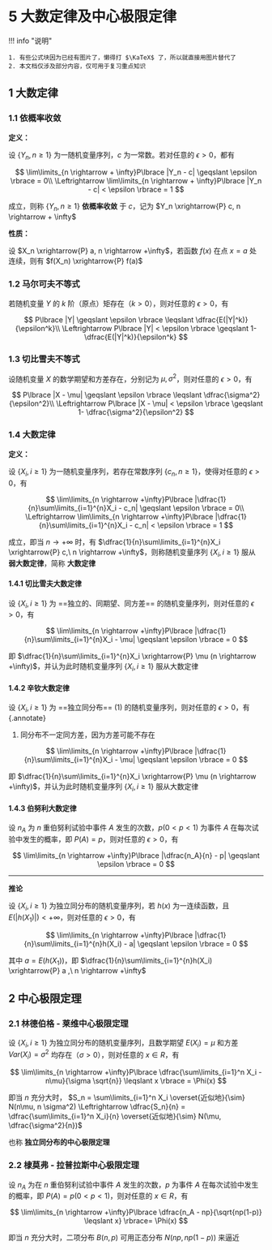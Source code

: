 # 5 大数定律及中心极限定律

<!-- !!! tip "说明"

    此文档正在更新中…… -->

!!! info "说明"

    1. 有些公式块因为已经有图片了，懒得打 $\KaTeX$ 了，所以就直接用图片替代了
    2. 本文档仅涉及部分内容，仅可用于复习重点知识

## 1 大数定律

### 1.1 依概率收敛

**定义：**

设 $\lbrace Y_n, n \geqslant 1 \rbrace$ 为一随机变量序列，$c$ 为一常数。若对任意的 $\epsilon > 0$，都有

$$
\lim\limits_{n \rightarrow + \infty}P\lbrace |Y_n - c| \geqslant \epsilon \rbrace = 0\\
\Leftrightarrow \lim\limits_{n \rightarrow + \infty}P\lbrace |Y_n - c| < \epsilon \rbrace = 1
$$

成立，则称 $\lbrace Y_n, n \geqslant 1 \rbrace$ **依概率收敛** 于 $c$，记为 $Y_n \xrightarrow{P} c, n \rightarrow + \infty$

**性质：**

设 $X_n \xrightarrow{P} a, n \rightarrow +\infty$，若函数 $f(x)$ 在点 $x=a$ 处连续，则有 $f(X_n) \xrightarrow{P} f(a)$

### 1.2 马尔可夫不等式

若随机变量 $Y$ 的 $k$ 阶（原点）矩存在（$k > 0$），则对任意的 $\epsilon > 0$，有

$$
P\lbrace |Y| \geqslant \epsilon \rbrace \leqslant \dfrac{E(|Y|^k)}{\epsilon^k}\\
\Leftrightarrow P\lbrace |Y| < \epsilon \rbrace \geqslant 1- \dfrac{E(|Y|^k)}{\epsilon^k}
$$

### 1.3 切比雪夫不等式

设随机变量 $X$ 的数学期望和方差存在，分别记为 $\mu, \sigma^2$，则对任意的 $\epsilon > 0$，有

$$
P\lbrace |X - \mu| \geqslant \epsilon \rbrace \leqslant \dfrac{\sigma^2}{\epsilon^2}\\
\Leftrightarrow P\lbrace |X - \mu| < \epsilon \rbrace \geqslant 1- \dfrac{\sigma^2}{\epsilon^2}
$$

### 1.4 大数定律

**定义：**

设 $\lbrace X_i,i\geqslant 1\rbrace$ 为一随机变量序列，若存在常数序列 $\lbrace c_n,n \geqslant 1\rbrace$，使得对任意的 $\epsilon > 0$，有

$$
\lim\limits_{n \rightarrow +\infty}P\lbrace |\dfrac{1}{n}\sum\limits_{i=1}^{n}X_i - c_n| \geqslant \epsilon \rbrace = 0\\
\Leftrightarrow \lim\limits_{n \rightarrow +\infty}P\lbrace |\dfrac{1}{n}\sum\limits_{i=1}^{n}X_i - c_n| < \epsilon \rbrace = 1
$$

成立，即当 $n \rightarrow +\infty$ 时，有 $\dfrac{1}{n}\sum\limits_{i=1}^{n}X_i \xrightarrow{P} c,\ n \rightarrow +\infty$，则称随机变量序列 $\lbrace X_i,i\geqslant 1\rbrace$ 服从 **弱大数定律**，简称 **大数定律**

#### 1.4.1 切比雪夫大数定律

设 $\lbrace X_i,i\geqslant 1\rbrace$ 为 ==独立的、同期望、同方差== 的随机变量序列，则对任意的 $\epsilon > 0$，有

$$
\lim\limits_{n \rightarrow +\infty}P\lbrace |\dfrac{1}{n}\sum\limits_{i=1}^{n}X_i - \mu| \geqslant \epsilon \rbrace = 0
$$

即 $\dfrac{1}{n}\sum\limits_{i=1}^{n}X_i \xrightarrow{P} \mu (n \rightarrow +\infty)$，并认为此时随机变量序列 $\lbrace X_i,i\geqslant 1\rbrace$ 服从大数定律

#### 1.4.2 辛钦大数定律

设 $\lbrace X_i,i\geqslant 1\rbrace$ 为 ==独立同分布== (1) 的随机变量序列，则对任意的 $\epsilon > 0$，有
{.annotate}

1. 同分布不一定同方差，因为方差可能不存在

$$
\lim\limits_{n \rightarrow +\infty}P\lbrace |\dfrac{1}{n}\sum\limits_{i=1}^{n}X_i - \mu| \geqslant \epsilon \rbrace = 0
$$

即 $\dfrac{1}{n}\sum\limits_{i=1}^{n}X_i \xrightarrow{P} \mu (n \rightarrow +\infty)$，并认为此时随机变量序列 $\lbrace X_i,i\geqslant 1\rbrace$ 服从大数定律

#### 1.4.3 伯努利大数定律

设 $n_A$ 为 $n$ 重伯努利试验中事件 $A$ 发生的次数，$p(0 < p < 1)$ 为事件 $A$ 在每次试验中发生的概率，即 $P(A) = p$，则对任意的 $\epsilon > 0$，有

$$
\lim\limits_{n \rightarrow +\infty}P\lbrace |\dfrac{n_A}{n} - p| \geqslant \epsilon \rbrace = 0
$$

---

**推论**

设 $\lbrace X_i,i\geqslant 1\rbrace$ 为独立同分布的随机变量序列，若 $h(x)$ 为一连续函数，且 $E(|h(X_1)|) < +\infty$，则对任意的 $\epsilon > 0$，有

$$
\lim\limits_{n \rightarrow +\infty}P\lbrace |\dfrac{1}{n}\sum\limits_{i=1}^{n}h(X_i) - a| \geqslant \epsilon \rbrace = 0
$$

其中 $a = E(h(X_1))$，即 $\dfrac{1}{n}\sum\limits_{i=1}^{n}h(X_i) \xrightarrow{P} a ,\ n \rightarrow +\infty$

## 2 中心极限定理

### 2.1 林德伯格 - 莱维中心极限定理

设 $\lbrace X_i,i\geqslant 1 \rbrace$ 为独立同分布的随机变量序列，且数学期望 $E(X_i) = \mu$ 和方差 $Var(X_i) = \sigma^2$ 均存在（$\sigma > 0$），则对任意的 $x \in R$，有

$$
\lim\limits_{n \rightarrow +\infty}P\lbrace \dfrac{\sum\limits_{i=1}^n X_i - n\mu}{\sigma \sqrt{n}} \leqslant x \rbrace = \Phi(x)
$$

即当 $n$ 充分大时， $S_n = \sum\limits_{i=1}^n X_i \overset{近似地}{\sim} N(n\mu, n \sigma^2) \Leftrightarrow \dfrac{S_n}{n} = \dfrac{\sum\limits_{i=1}^n X_i}{n} \overset{近似地}{\sim} N(\mu, \dfrac{\sigma^2}{n})$

也称 **独立同分布的中心极限定理**

### 2.2 棣莫弗 - 拉普拉斯中心极限定理

设 $n_A$ 为在 $n$ 重伯努利试验中事件 $A$ 发生的次数，$p$ 为事件 $A$ 在每次试验中发生的概率，即 $P(A) = p(0 < p < 1)$，则对任意的 $x \in R$，有

$$
\lim\limits_{n \rightarrow +\infty}P\lbrace \dfrac{n_A - np}{\sqrt{np(1-p)} \leqslant x} \rbrace= \Phi(x)
$$

即当 $n$ 充分大时，二项分布 $B(n,p)$ 可用正态分布 $N(np, np(1-p))$ 来逼近